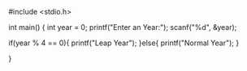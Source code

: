 #include <stdio.h>

int main()
{
 int year = 0;
 printf("Enter an Year:");
 scanf("%d", &year);

 if(year % 4 == 0){
   printf("Leap Year");
 }else{
    printf("Normal Year");
 }

}
